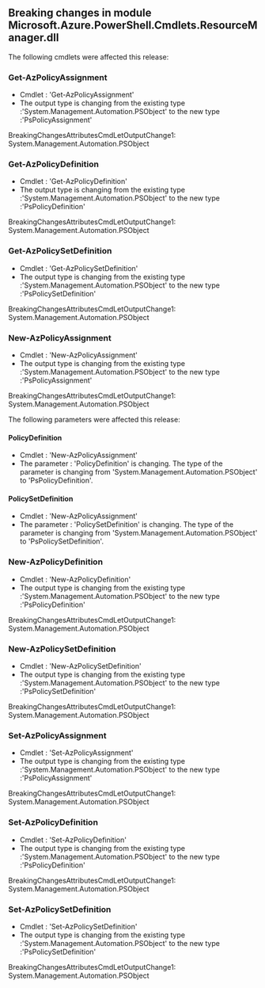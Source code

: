 ## Breaking changes in module Microsoft.Azure.PowerShell.Cmdlets.ResourceManager.dll

 The following cmdlets were affected this release:




### **Get-AzPolicyAssignment**
 - Cmdlet : 'Get-AzPolicyAssignment'
 - The output type is changing from the existing type :'System.Management.Automation.PSObject' to the new type :'PsPolicyAssignment'


BreakingChangesAttributesCmdLetOutputChange1: System.Management.Automation.PSObject





### **Get-AzPolicyDefinition**
 - Cmdlet : 'Get-AzPolicyDefinition'
 - The output type is changing from the existing type :'System.Management.Automation.PSObject' to the new type :'PsPolicyDefinition'


BreakingChangesAttributesCmdLetOutputChange1: System.Management.Automation.PSObject





### **Get-AzPolicySetDefinition**
 - Cmdlet : 'Get-AzPolicySetDefinition'
 - The output type is changing from the existing type :'System.Management.Automation.PSObject' to the new type :'PsPolicySetDefinition'


BreakingChangesAttributesCmdLetOutputChange1: System.Management.Automation.PSObject





### **New-AzPolicyAssignment**
 - Cmdlet : 'New-AzPolicyAssignment'
 - The output type is changing from the existing type :'System.Management.Automation.PSObject' to the new type :'PsPolicyAssignment'


BreakingChangesAttributesCmdLetOutputChange1: System.Management.Automation.PSObject


The following parameters were affected this release:
#### **PolicyDefinition**
 - Cmdlet : 'New-AzPolicyAssignment'
 - The parameter : 'PolicyDefinition' is changing.
	The type of the parameter is changing from 'System.Management.Automation.PSObject' to 'PsPolicyDefinition'.


#### **PolicySetDefinition**
 - Cmdlet : 'New-AzPolicyAssignment'
 - The parameter : 'PolicySetDefinition' is changing.
	The type of the parameter is changing from 'System.Management.Automation.PSObject' to 'PsPolicySetDefinition'.





### **New-AzPolicyDefinition**
 - Cmdlet : 'New-AzPolicyDefinition'
 - The output type is changing from the existing type :'System.Management.Automation.PSObject' to the new type :'PsPolicyDefinition'


BreakingChangesAttributesCmdLetOutputChange1: System.Management.Automation.PSObject





### **New-AzPolicySetDefinition**
 - Cmdlet : 'New-AzPolicySetDefinition'
 - The output type is changing from the existing type :'System.Management.Automation.PSObject' to the new type :'PsPolicySetDefinition'


BreakingChangesAttributesCmdLetOutputChange1: System.Management.Automation.PSObject





### **Set-AzPolicyAssignment**
 - Cmdlet : 'Set-AzPolicyAssignment'
 - The output type is changing from the existing type :'System.Management.Automation.PSObject' to the new type :'PsPolicyAssignment'


BreakingChangesAttributesCmdLetOutputChange1: System.Management.Automation.PSObject





### **Set-AzPolicyDefinition**
 - Cmdlet : 'Set-AzPolicyDefinition'
 - The output type is changing from the existing type :'System.Management.Automation.PSObject' to the new type :'PsPolicyDefinition'


BreakingChangesAttributesCmdLetOutputChange1: System.Management.Automation.PSObject





### **Set-AzPolicySetDefinition**
 - Cmdlet : 'Set-AzPolicySetDefinition'
 - The output type is changing from the existing type :'System.Management.Automation.PSObject' to the new type :'PsPolicySetDefinition'


BreakingChangesAttributesCmdLetOutputChange1: System.Management.Automation.PSObject




